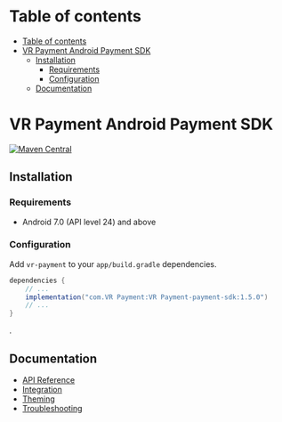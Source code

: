# Table of contents

- [Table of contents](#table-of-contents)
- [VR Payment Android Payment SDK](#vr-payment-android-payment-sdk)
  - [Installation](#installation)
    - [Requirements](#requirements)
    - [Configuration](#configuration)
  - [Documentation](#documentation)

# VR Payment Android Payment SDK

[![Maven Central](https://img.shields.io/maven-central/v/de.vr-payment/vr-payment)](https://central.sonatype.com/artifact/de.vr-payment/vr-payment/1.5.0)

## Installation

### Requirements

- Android 7.0 (API level 24) and above

### Configuration

Add `vr-payment` to your `app/build.gradle` dependencies.

```groovy
dependencies {
    // ...
    implementation("com.VR Payment:VR Payment-payment-sdk:1.5.0")
    // ...
}
```
.
## Documentation

- [API Reference](./docs/api-reference.md)
- [Integration](./docs/integration.md)
- [Theming](./docs/theming.md)
- [Troubleshooting](./docs/troubleshooting.md)

